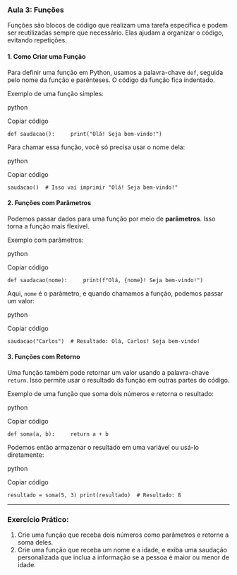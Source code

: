 ### Aula 3: Funções

Funções são blocos de código que realizam uma tarefa específica e podem ser reutilizadas sempre que necessário. Elas ajudam a organizar o código, evitando repetições.

#### 1. **Como Criar uma Função**

Para definir uma função em Python, usamos a palavra-chave `def`, seguida pelo nome da função e parênteses. O código da função fica indentado.

Exemplo de uma função simples:

python

Copiar código

`def saudacao():     print("Olá! Seja bem-vindo!")`

Para chamar essa função, você só precisa usar o nome dela:

python

Copiar código

`saudacao()  # Isso vai imprimir "Olá! Seja bem-vindo!"`

#### 2. **Funções com Parâmetros**

Podemos passar dados para uma função por meio de **parâmetros**. Isso torna a função mais flexível.

Exemplo com parâmetros:

python

Copiar código

`def saudacao(nome):     print(f"Olá, {nome}! Seja bem-vindo!")`

Aqui, `nome` é o parâmetro, e quando chamamos a função, podemos passar um valor:

python

Copiar código

`saudacao("Carlos")  # Resultado: Olá, Carlos! Seja bem-vindo!`

#### 3. **Funções com Retorno**

Uma função também pode retornar um valor usando a palavra-chave `return`. Isso permite usar o resultado da função em outras partes do código.

Exemplo de uma função que soma dois números e retorna o resultado:

python

Copiar código

`def soma(a, b):     return a + b`

Podemos então armazenar o resultado em uma variável ou usá-lo diretamente:

python

Copiar código

`resultado = soma(5, 3) print(resultado)  # Resultado: 8`

---

### Exercício Prático:

1. Crie uma função que receba dois números como parâmetros e retorne a soma deles.
2. Crie uma função que receba um nome e a idade, e exiba uma saudação personalizada que inclua a informação se a pessoa é maior ou menor de idade.